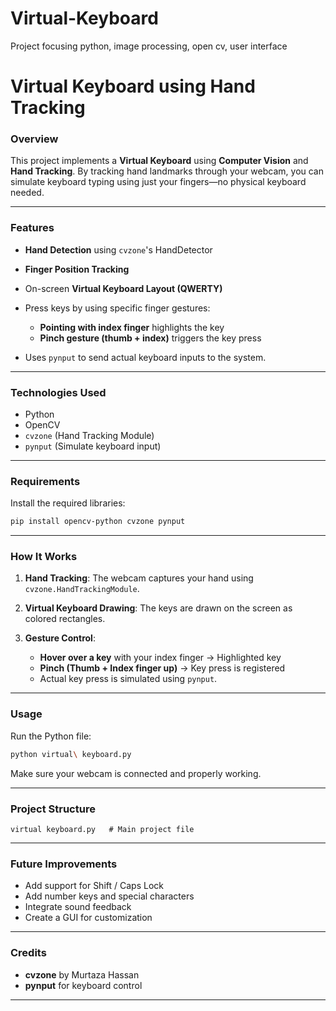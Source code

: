 # Virtual-Keyboard
Project focusing python, image processing, open cv, user interface



# **Virtual Keyboard using Hand Tracking**

### **Overview**

This project implements a **Virtual Keyboard** using **Computer Vision** and **Hand Tracking**.
By tracking hand landmarks through your webcam, you can simulate keyboard typing using just your fingers—no physical keyboard needed.

---

### **Features**

* **Hand Detection** using `cvzone`'s HandDetector
* **Finger Position Tracking**
* On-screen **Virtual Keyboard Layout (QWERTY)**
* Press keys by using specific finger gestures:

  * **Pointing with index finger** highlights the key
  * **Pinch gesture (thumb + index)** triggers the key press
* Uses `pynput` to send actual keyboard inputs to the system.

---

### **Technologies Used**

* Python
* OpenCV
* `cvzone` (Hand Tracking Module)
* `pynput` (Simulate keyboard input)

---

### **Requirements**

Install the required libraries:

```bash
pip install opencv-python cvzone pynput
```

---

### **How It Works**

1. **Hand Tracking**:
   The webcam captures your hand using `cvzone.HandTrackingModule`.

2. **Virtual Keyboard Drawing**:
   The keys are drawn on the screen as colored rectangles.

3. **Gesture Control**:

   * **Hover over a key** with your index finger → Highlighted key
   * **Pinch (Thumb + Index finger up)** → Key press is registered
   * Actual key press is simulated using `pynput`.

---

### **Usage**

Run the Python file:

```bash
python virtual\ keyboard.py
```

Make sure your webcam is connected and properly working.

---


### **Project Structure**

```
virtual keyboard.py   # Main project file
```

---

### **Future Improvements**

* Add support for Shift / Caps Lock
* Add number keys and special characters
* Integrate sound feedback
* Create a GUI for customization

---

### **Credits**

* **cvzone** by Murtaza Hassan
* **pynput** for keyboard control

---

